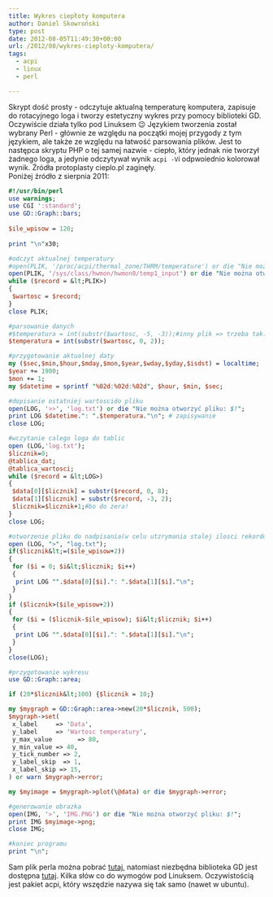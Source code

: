 ```yaml
---
title: Wykres ciepłoty komputera
author: Daniel Skowroński
type: post
date: 2012-08-05T11:49:30+00:00
url: /2012/08/wykres-cieploty-komputera/
tags:
  - acpi
  - linux
  - perl

---
```

Skrypt dość prosty - odczytuje aktualną temperaturę komputera, zapisuje do rotacyjnego loga i tworzy estetyczny wykres przy pomocy biblioteki GD. Oczywiście działa tylko pod Linuksem 😉 Językiem tworzenia został wybrany Perl - głównie ze względu na początki mojej przygody z tym językiem, ale także ze względu na łatwość parsowania plików. Jest to następca skryptu PHP o tej samej nazwie - ciepło, który jednak nie tworzył żadnego loga, a jedynie odczytywał wynik `acpi -V`i odpwoiednio kolorował wynik. Źródła protoplasty cieplo.pl zaginęły.  
Poniżej źródło z sierpnia 2011:

```perl
#!/usr/bin/perl
use warnings;
use CGI ':standard';
use GD::Graph::bars;
 
$ile_wpisow = 120;
 
print "\n"x30;

#odczyt aktualnej temperatury 
#open(PLIK, '/proc/acpi/thermal_zone/THRM/temperature') or die "Nie można otworzyć pliku: $!";#wersja dla starych kerneli, teraz trzeba tak:
open(PLIK, '/sys/class/hwmon/hwmon0/temp1_input') or die "Nie można otworzyć pliku: $!";
while ($record = &lt;PLIK>) 
{
 $wartosc = $record;
}
close PLIK;

#parsowanie danych
#$temperatura = int(substr($wartosc, -5, -3));#inny plik => trzeba tak:
$temperatura = int(substr($wartosc, 0, 2));

#przygotowanie aktualnej daty
my ($sec,$min,$hour,$mday,$mon,$year,$wday,$yday,$isdst) = localtime;
$year += 1900;
$mon += 1;
my $datetime = sprintf "%02d:%02d:%02d", $hour, $min, $sec;

#dopisanie ostatniej wartoscido pliku
open(LOG, '>>', 'log.txt') or die "Nie można otworzyć pliku: $!";
print LOG $datetime.": ".$temperatura."\n"; # zapisywanie
close LOG;

#wczytanie calego loga do tablic
open (LOG,'log.txt');
$licznik=0;
@tablica_dat;
@tablica_wartosci;
while ($record = &lt;LOG>) 
{  
 $data[0][$licznik] = substr($record, 0, 8);
 $data[1][$licznik] = substr($record, -3, 2);
 $licznik=$licznik+1;#bo do zera!
}
close LOG;

#otworzenie pliku do nadpisania(w celu utzrymania stalej ilosci rekordow)
open (LOG, ">", "log.txt");
if($licznik&lt;=($ile_wpisow+2))
{
 for ($i = 0; $i&lt;$licznik; $i++)
 {
  print LOG "".$data[0][$i].": ".$data[1][$i]."\n";
 }
}
if ($licznik>($ile_wpisow+2))
{
 for ($i = ($licznik-$ile_wpisow); $i&lt;$licznik; $i++)
 {
  print LOG "".$data[0][$i].": ".$data[1][$i]."\n";
 }
}
close(LOG);

#przygotowanie wykresu
use GD::Graph::area;

if (20*$licznik&lt;100) {$licznik = 10;}

my $mygraph = GD::Graph::area->new(20*$licznik, 500);
$mygraph->set(
 x_label     => 'Data',
 y_label     => 'Wartosc temperatury',
 y_max_value       => 80,
 y_min_value => 40,
 y_tick_number => 2,
 y_label_skip  => 1,
 x_label_skip => 15,
) or warn $mygraph->error;

my $myimage = $mygraph->plot(\@data) or die $mygraph->error; 

#generowanie obrazka
open(IMG, '>', 'IMG.PNG') or die "Nie można otworzyć pliku: $!";
print IMG $myimage->png;
close IMG;

#koniec programu
print "\n"; 
```

Sam plik perla można pobrać [tutaj][1], natomiast niezbędna biblioteka GD jest dostępna [tutaj][2]. Kilka słów co do wymogów pod Linuksem. Oczywistością jest pakiet acpi, który wszędzie nazywa się tak samo (nawet w ubuntu).

 [1]: /wp-content/uploads/2012/08/cieplo.pl_.txt
 [2]: http://search.cpan.org/~lds/GD-2.11/GD.pm